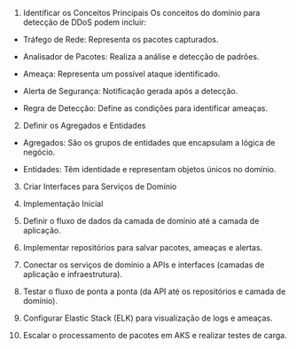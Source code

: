 ﻿1. Identificar os Conceitos Principais
   Os conceitos do domínio para detecção de DDoS podem incluir:

- Tráfego de Rede: Representa os pacotes capturados.

- Analisador de Pacotes: Realiza a análise e detecção de padrões.

- Ameaça: Representa um possível ataque identificado.

- Alerta de Segurança: Notificação gerada após a detecção.

- Regra de Detecção: Define as condições para identificar ameaças.


2. Definir os Agregados e Entidades

- Agregados: São os grupos de entidades que encapsulam a lógica de negócio.

- Entidades: Têm identidade e representam objetos únicos no domínio.


3. Criar Interfaces para Serviços de Domínio

4. Implementação Inicial

5. Definir o fluxo de dados da camada de domínio até a camada de aplicação.

6. Implementar repositórios para salvar pacotes, ameaças e alertas.

7. Conectar os serviços de domínio a APIs e interfaces (camadas de aplicação e infraestrutura).

8. Testar o fluxo de ponta a ponta (da API até os repositórios e camada de domínio).

9. Configurar Elastic Stack (ELK) para visualização de logs e ameaças.

10. Escalar o processamento de pacotes em AKS e realizar testes de carga.